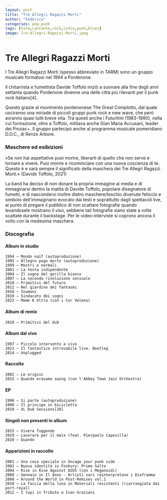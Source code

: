 ```yaml
---
layout: post
title: "Tre Allegri Ragazzi Morti"
author: "Federico"
categories: pop-punk
tags: [tarm,cantante,rock,indie,punk,blues]
image: Tre-Allegri-Ragazzi-Morti.jpeg
---
```


# Tre Allegri Ragazzi Morti

I Tre Allegri Ragazzi Morti (spesso abbreviato in TARM) sono un gruppo musicale formatosi nel 1994 a Pordenone. 

Il chitarrista e fumettista Davide Toffolo iniziò a suonare alla fine degli anni settanta quando Pordenone divenne una delle città più rilevanti per il punk rock italiano[4].

Questo grazie al movimento pordenonese The Great Complotto, dal quale usciranno una miriade di piccoli gruppi punk rock e new wave, che però avranno quasi tutti breve vita. Tra questi anche i Futuritmi (1983-1990), nella cui formazione, oltre a Toffolo, militava anche Gian Maria Accusani, leader dei Prozac+. Il gruppo partecipò anche al programma musicale pomeridiano D.O.C., di Renzo Arbore. 


### Maschere ed esibizioni

«Se non hai aspettative puoi morire, liberarti di quello che non serve e tornare a vivere. Puoi morire e ricominciare con una nuova coscienza di te. Questo è e sarà sempre il significato della maschera dei Tre Allegri Ragazzi Morti.»
(Davide Toffolo, 2021)

La band ha deciso di non donare la propria immagine ai media e di immaginarsi dentro la matita di Davide Toffolo, popolare disegnatore di fumetti, e di nascondersi inoltre dietro maschere/teschio divenute feticcio e simbolo dell'immaginario evocato dai testi e soprattutto dagli spettacoli live, al punto di pregare il pubblico di non scattare fotografie quando levandosele mostrano il viso, sebbene tali fotografie siano state a volte scattate durante il backstage. Per le video-interviste si coprono ancora il volto con la medesima maschera.


### Discografia

#### Album in studio

    1994 – Mondo naïf (autoproduzione)
    1995 – Allegro pogo morto (autoproduzione)
    1999 – Mostri e normali
    2001 – La testa indipendente
    2004 – Il sogno del gorilla bianco
    2007 – La seconda rivoluzione sessuale
    2010 – Primitivi del futuro
    2012 – Nel giardino dei fantasmi
    2016 – Inumani
    2019 – Sindacato dei sogni
    2022 – Meme K Ultra (con i Cor Veleno)

#### Album di remix

    2010 – Primitivi del dub

#### Album dal vivo

    1997 – Piccolo intervento a vivo
    2013 – Il fantastico introvabile live. Bootleg
    2014 – Unplugged

#### Raccolte

    2002 – Le origini
    2015 – Quando eravamo swing (con l'Abbey Town Jazz Orchestra)

#### EP

    1996 – Si parte (autoproduzione)
    2000 – Il principe in bicicletta
    2010 – XL Dub Sessions[28]

#### Singoli non presenti in album

    2015 – Vivere fuggendo
    2019 – Lavorare per il male (feat. Pierpaolo Capovilla)
    2020 – Quando
 
#### Apparizioni in raccolte

    2001 – Una cosa speciale in Uncage your punk side
    2002 – Nuova identità in Fosbury: Primo Salto
    2004 – Rise in Rise Against AIDS (con i Meganoidi)
    2008 – Gennaio in Il dono - Artisti vari reinterpretano i Diaframma
    2008 – Around the World in Post-Remixes vol.1
    2010 – La faccia della luna in Materiali resistenti (riarrangiata dai port-royal)
    2012 – I lupi in Tributo a Ivan Graziani
